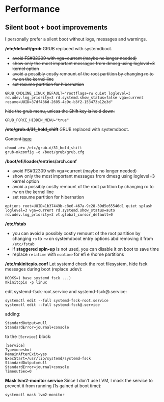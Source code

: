 # Performance

## Silent boot + boot improvements
I personally prefer a silent boot without logs, messages and warnings.

**~~/etc/default/grub~~**
GRUB replaced with systemdboot.

* ~~avoid FS#32309 with vga=current (maybe no longer needed)~~
* ~~show only the most important messages from dmesg using loglevel=3 kernel option~~
* ~~avoid a possibly costly remount of the root partition by changing ro to rw on the kernel line~~
* ~~set resume partition for hibernation~~

```
GRUB_CMDLINE_LINUX_DEFAULT="rootflags=rw quiet loglevel=3 rd.udev.log_priority=3 rd.systemd.show_status=false vga=current resume=UUID=37df436d-2605-4c9c-b3f2-153473b12e3d"
```
~~hide the grub menu, unless the Shift key is held down:~~
```
GRUB_FORCE_HIDDEN_MENU="true"
```

**~~/etc/grub.d/31_hold_shift~~**
GRUB replaced with systemdboot.

~~Content [here](https://gist.githubusercontent.com/anonymous/8eb2019db2e278ba99be/raw/257f15100fd46aeeb8e33a7629b209d0a14b9975/gistfile1.sh)~~
```
chmod a+x /etc/grub.d/31_hold_shift
grub-mkconfig -o /boot/grub/grub.cfg
```

**/boot/efi/loader/entries/arch.conf**
* avoid FS#32309 with vga=current (maybe no longer needed)
* show only the most important messages from dmesg using loglevel=3 kernel option
* avoid a possibly costly remount of the root partition by changing ro to rw on the kernel line
* set resume partition for hibernation

```
options root=UUID=1b37449b-c8e6-467a-9c28-39d5e65546d1 quiet splash loglevel=3 vga=current rd.systemd.show_status=auto rd.udev.log_priority=3 vt.global_cursor_default=0
```

**/etc/fstab**
* you can avoid a possibly costly remount of the root partition by changing `ro` to `rw` on systemdboot entry options abd removing it from `/etc/fstab`
* if **staggered spin-up** is not used, you can disable it on boot to save time
* replace `relatime` with `noatime` for efi e /home partitions

**/etc/mkinitcpio.conf**
Let systemd check the root filesystem, hide fsck messages during boot (replace udev):
```
HOOKS=( base systemd fsck ...) 
mkinitcpio -p linux
```
edit systemd-fsck-root.service and systemd-fsck@.service:
```
systemctl edit --full systemd-fsck-root.service
systemctl edit --full systemd-fsck@.service
```
adding:
```
StandardOutput=null
StandardError=journal+console
```
to the `[Service]` block:
```
[Service]
Type=oneshot
RemainAfterExit=yes
ExecStart=/usr/lib/systemd/systemd-fsck
StandardOutput=null
StandardError=journal+console
TimeoutSec=0
```

**Mask lvm2-monitor service**
Since I don't use LVM, I mask the service to prevent it from running (1s gained at boot time):
```
systemctl mask lvm2-monitor
```
